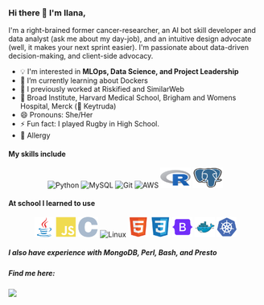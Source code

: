 ### Hi there 👋 I'm Ilana,

I'm a right-brained former cancer-researcher, an AI bot skill developer and data analyst (ask me about my day-job), and an intuitive design advocate (well, it makes your next sprint easier). I'm passionate about data-driven decision-making, and client-side advocacy. 

- :bulb: I'm interested in **MLOps, Data Science, and Project Leadership**
- 🌱 I’m currently learning about Dockers
- 🦄 I previously worked at Riskified and SimilarWeb
- 🧪 Broad Institute, Harvard Medical School, Brigham and Womens Hospital, Merck (💊 Keytruda) 
- 😄 Pronouns: She/Her
- ⚡ Fun fact: I played Rugby in High School.
- 🐝 Allergy

#### My skills include

<p align="center">
	<img title="Python" alt="Python" src="https://raw.githubusercontent.com/Thomas-George-T/Thomas-George-T/master/assets/python.svg" width="40" height="40" />
	<img title="MySQL" alt="MySQL" src="https://raw.githubusercontent.com/Thomas-George-T/Thomas-George-T/master/assets/mysql.svg" width="40" height="40" />
	<img title="Git" alt="Git" src="https://raw.githubusercontent.com/Thomas-George-T/Thomas-George-T/master/assets/git.svg" width="70" height="40" />	
	<img title="AWS" alt="AWS" src="https://raw.githubusercontent.com/Thomas-George-T/Thomas-George-T/master/assets/aws.svg" width="60" height="40" />
	<img title="R" alt="R" src="https://raw.githubusercontent.com/devicons/devicon/c7d326b6009e60442abc35fa45706d6f30ee4c8e/icons/r/r-original.svg" width="60" height="40" />
	<img title="Postgre" alt="Postgre" src="https://raw.githubusercontent.com/devicons/devicon/c7d326b6009e60442abc35fa45706d6f30ee4c8e/icons/postgresql/postgresql-original.svg" width="60" height="40" />
	
</p>


#### At school I learned to use
<p align="center">
	<img title="Java" alt="Java" src="https://raw.githubusercontent.com/devicons/devicon/c7d326b6009e60442abc35fa45706d6f30ee4c8e/icons/java/java-original.svg" width="40" height="40" />
	<img title="Javascript" alt="Javascript" src="https://raw.githubusercontent.com/devicons/devicon/c7d326b6009e60442abc35fa45706d6f30ee4c8e/icons/javascript/javascript-plain.svg" width="40" height="40"/>
	<img title="C" alt="C" src="https://raw.githubusercontent.com/devicons/devicon/c7d326b6009e60442abc35fa45706d6f30ee4c8e/icons/c/c-original.svg" width="40" height="40" />
	<img title="Linux" alt="Linux" src="https://raw.githubusercontent.com/Thomas-George-T/Thomas-George-T/master/assets/linux-tux.svg" width="40" height="40"/>
	<img title="HTML5" alt="HTML5" src="https://raw.githubusercontent.com/devicons/devicon/c7d326b6009e60442abc35fa45706d6f30ee4c8e/icons/html5/html5-original.svg" width="40" height="40" />
	<img title="CSS3" alt="CSS3" src="https://raw.githubusercontent.com/devicons/devicon/c7d326b6009e60442abc35fa45706d6f30ee4c8e/icons/css3/css3-original.svg" width="40" height="40" />
	<img title="Bootstrap" alt="Bootstrap" src="https://raw.githubusercontent.com/devicons/devicon/c7d326b6009e60442abc35fa45706d6f30ee4c8e/icons/bootstrap/bootstrap-plain.svg" width="40" height="40" />
	<img title="Docker" alt="Docker" src="https://raw.githubusercontent.com/devicons/devicon/c7d326b6009e60442abc35fa45706d6f30ee4c8e/icons/docker/docker-original.svg" width="40" height="40" />
	<img title="Kubernetes" alt="Kubernetes" src="https://raw.githubusercontent.com/devicons/devicon/c7d326b6009e60442abc35fa45706d6f30ee4c8e/icons/kubernetes/kubernetes-plain.svg" width="40" height="40"/>	
</p>

##### I also have experience with MongoDB, Perl, Bash, and Presto


##### Find me here:
<a target="_blank" href="https://www.linkedin.com/in/ilanasiv"><img src="https://img.shields.io/badge/-LinkedIn-0077B5?style=for-the-badge&logo=Linkedin&logoColor=white"></img></a>
